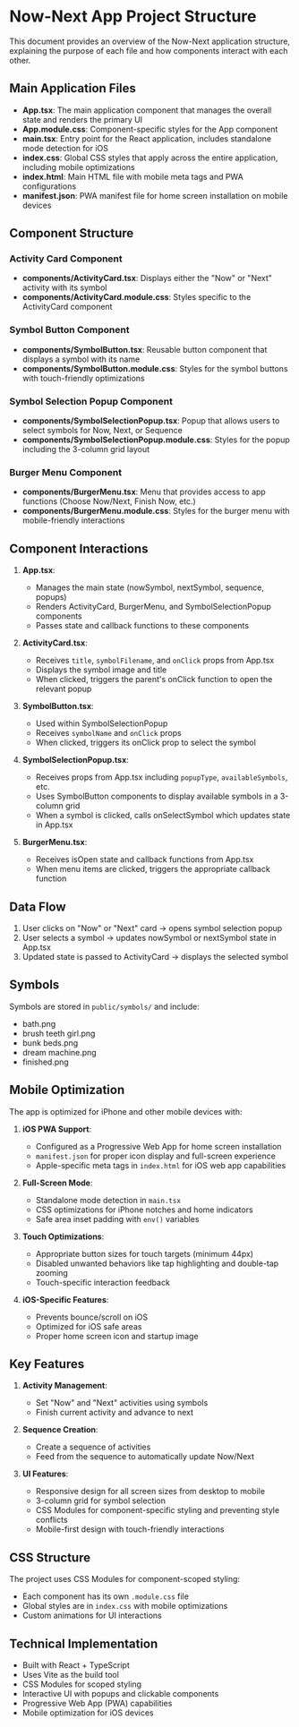 # Now-Next App Project Structure

This document provides an overview of the Now-Next application structure, explaining the purpose of each file and how components interact with each other.

## Main Application Files

- **App.tsx**: The main application component that manages the overall state and renders the primary UI
- **App.module.css**: Component-specific styles for the App component
- **main.tsx**: Entry point for the React application, includes standalone mode detection for iOS
- **index.css**: Global CSS styles that apply across the entire application, including mobile optimizations
- **index.html**: Main HTML file with mobile meta tags and PWA configurations
- **manifest.json**: PWA manifest file for home screen installation on mobile devices

## Component Structure

### Activity Card Component
- **components/ActivityCard.tsx**: Displays either the "Now" or "Next" activity with its symbol
- **components/ActivityCard.module.css**: Styles specific to the ActivityCard component

### Symbol Button Component
- **components/SymbolButton.tsx**: Reusable button component that displays a symbol with its name
- **components/SymbolButton.module.css**: Styles for the symbol buttons with touch-friendly optimizations

### Symbol Selection Popup Component
- **components/SymbolSelectionPopup.tsx**: Popup that allows users to select symbols for Now, Next, or Sequence
- **components/SymbolSelectionPopup.module.css**: Styles for the popup including the 3-column grid layout

### Burger Menu Component
- **components/BurgerMenu.tsx**: Menu that provides access to app functions (Choose Now/Next, Finish Now, etc.)
- **components/BurgerMenu.module.css**: Styles for the burger menu with mobile-friendly interactions

## Component Interactions

1. **App.tsx**:
   - Manages the main state (nowSymbol, nextSymbol, sequence, popups)
   - Renders ActivityCard, BurgerMenu, and SymbolSelectionPopup components
   - Passes state and callback functions to these components

2. **ActivityCard.tsx**:
   - Receives `title`, `symbolFilename`, and `onClick` props from App.tsx
   - Displays the symbol image and title
   - When clicked, triggers the parent's onClick function to open the relevant popup

3. **SymbolButton.tsx**:
   - Used within SymbolSelectionPopup
   - Receives `symbolName` and `onClick` props
   - When clicked, triggers its onClick prop to select the symbol

4. **SymbolSelectionPopup.tsx**:
   - Receives props from App.tsx including `popupType`, `availableSymbols`, etc.
   - Uses SymbolButton components to display available symbols in a 3-column grid
   - When a symbol is clicked, calls onSelectSymbol which updates state in App.tsx

5. **BurgerMenu.tsx**:
   - Receives isOpen state and callback functions from App.tsx
   - When menu items are clicked, triggers the appropriate callback function

## Data Flow

1. User clicks on "Now" or "Next" card → opens symbol selection popup
2. User selects a symbol → updates nowSymbol or nextSymbol state in App.tsx
3. Updated state is passed to ActivityCard → displays the selected symbol

## Symbols

Symbols are stored in `public/symbols/` and include:
- bath.png
- brush teeth girl.png
- bunk beds.png
- dream machine.png
- finished.png

## Mobile Optimization

The app is optimized for iPhone and other mobile devices with:

1. **iOS PWA Support**:
   - Configured as a Progressive Web App for home screen installation
   - `manifest.json` for proper icon display and full-screen experience
   - Apple-specific meta tags in `index.html` for iOS web app capabilities

2. **Full-Screen Mode**:
   - Standalone mode detection in `main.tsx`
   - CSS optimizations for iPhone notches and home indicators
   - Safe area inset padding with `env()` variables

3. **Touch Optimizations**:
   - Appropriate button sizes for touch targets (minimum 44px)
   - Disabled unwanted behaviors like tap highlighting and double-tap zooming
   - Touch-specific interaction feedback

4. **iOS-Specific Features**:
   - Prevents bounce/scroll on iOS
   - Optimized for iOS safe areas
   - Proper home screen icon and startup image

## Key Features

1. **Activity Management**:
   - Set "Now" and "Next" activities using symbols
   - Finish current activity and advance to next

2. **Sequence Creation**:
   - Create a sequence of activities
   - Feed from the sequence to automatically update Now/Next

3. **UI Features**:
   - Responsive design for all screen sizes from desktop to mobile
   - 3-column grid for symbol selection
   - CSS Modules for component-specific styling and preventing style conflicts
   - Mobile-first design with touch-friendly interactions

## CSS Structure

The project uses CSS Modules for component-scoped styling:
- Each component has its own `.module.css` file
- Global styles are in `index.css` with mobile optimizations
- Custom animations for UI interactions

## Technical Implementation

- Built with React + TypeScript
- Uses Vite as the build tool
- CSS Modules for scoped styling
- Interactive UI with popups and clickable components
- Progressive Web App (PWA) capabilities
- Mobile optimization for iOS devices
